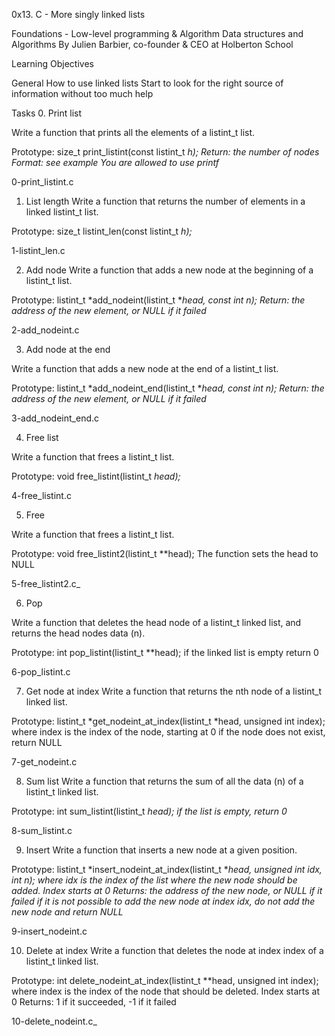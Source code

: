 0x13. C - More singly linked lists

Foundations - Low-level programming & Algorithm  Data structures and Algorithms
By Julien Barbier, co-founder & CEO at Holberton School

Learning Objectives

General
How to use linked lists
Start to look for the right source of information without too much help

Tasks
0. Print list

Write a function that prints all the elements of a listint_t list.

Prototype: size_t print_listint(const listint_t *h);
Return: the number of nodes
Format: see example
You are allowed to use printf*

0-print_listint.c


1. List length
Write a function that returns the number of elements in a linked listint_t list.

Prototype: size_t listint_len(const listint_t *h);*

1-listint_len.c



2. Add node
Write a function that adds a new node at the beginning of a listint_t list.

Prototype: listint_t *add_nodeint(listint_t **head, const int n);
Return: the address of the new element, or NULL if it failed*

2-add_nodeint.c



3. Add node at the end

Write a function that adds a new node at the end of a listint_t list.

Prototype: listint_t *add_nodeint_end(listint_t **head, const int n);
Return: the address of the new element, or NULL if it failed*



3-add_nodeint_end.c



4. Free list

Write a function that frees a listint_t list.

Prototype: void free_listint(listint_t *head);*

4-free_listint.c


5. Free

Write a function that frees a listint_t list.

Prototype: void free_listint2(listint_t **head);
The function sets the head to NULL


5-free_listint2.c_



6. Pop

Write a function that deletes the head node of a listint_t linked list, and returns the head nodes data (n).

Prototype: int pop_listint(listint_t **head);
if the linked list is empty return 0


6-pop_listint.c


7. Get node at index
Write a function that returns the nth node of a listint_t linked list.

Prototype: listint_t *get_nodeint_at_index(listint_t *head, unsigned int index);
where index is the index of the node, starting at 0
if the node does not exist, return NULL

7-get_nodeint.c


8. Sum list
Write a function that returns the sum of all the data (n) of a listint_t linked list.

Prototype: int sum_listint(listint_t *head);
if the list is empty, return 0*

8-sum_listint.c



9. Insert
Write a function that inserts a new node at a given position.

Prototype: listint_t *insert_nodeint_at_index(listint_t **head, unsigned int idx, int n);
where idx is the index of the list where the new node should be added. Index starts at 0
Returns: the address of the new node, or NULL if it failed
if it is not possible to add the new node at index idx, do not add the new node and return NULL*

9-insert_nodeint.c


10. Delete at index
Write a function that deletes the node at index index of a listint_t linked list.

Prototype: int delete_nodeint_at_index(listint_t **head, unsigned int index);
where index is the index of the node that should be deleted. Index starts at 0
Returns: 1 if it succeeded, -1 if it failed


10-delete_nodeint.c_




































































